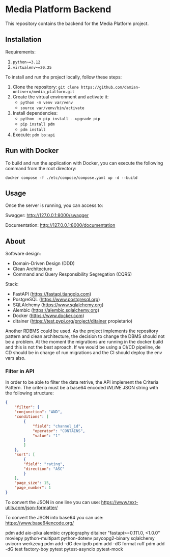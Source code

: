 # Media Platform Backend

This repository contains the backend for the Media Platform project.

## Installation

Requirements:

1. `python~=3.12`
2. `virtualenv~=20.25`

To install and run the project locally, follow these steps:

1. Clone the repository: `git clone https://github.com/damian-ontivero/media_platform.git`
2. Create the virtual environment and activate it:
    - `python -m venv var/venv`
    - `source var/venv/bin/activate`
3. Install dependencies:
    - `python -m pip install --upgrade pip`
    - `pip install pdm`
    - `pdm install`
4. Execute: `pdm bo:api`


## Run with Docker

To build and run the application with Docker, you can execute the following command from the root directory:

`docker compose -f ./etc/compose/compose.yaml up -d --build`

## Usage

Once the server is running, you can access to:

Swagger: http://127.0.0.1:8000/swagger

Documentation: http://127.0.0.1:8000/documentation


## About

Software design:

- Domain-Driven Design (DDD)
- Clean Architecture
- Command and Query Responsibility Segregation (CQRS)

Stack:

- FastAPI (https://fastapi.tiangolo.com)
- PostgreSQL (https://www.postgresql.org)
- SQLAlchemy (https://www.sqlalchemy.org)
- Alembic (https://alembic.sqlalchemy.org)
- Docker (https://www.docker.com)
- ditainer (https://test.pypi.org/project/ditainer propietario)

Another RDBMS could be used.
As the project implements the repository pattern and clean architecture, the decision to change the
DBMS should not be a problem. At the moment the migrations are running in the docker build and this is not the best aproach.
If we would be using a CI/CD pipeline, de CD should be in charge of run migrations and the CI should deploy the env vars also. 


### Filter in API

In order to be able to filter the data retrive, the API implement the Criteria Pattern.
The criteria must be a base64 encoded *INLINE* JSON string with the following structure:

```json    
{
    "filter": {
    "conjunction": "AND",
    "conditions": [
        {
            "field": "channel_id",
            "operator": "CONTAINS",
            "value": "1"
        }
        ]
    },
    "sort": [
        {
        "field": "rating",
        "direction": "ASC"
        }
    ],
    "page_size": 15,
    "page_number": 1
}
```

To convert the JSON in one line you can use: https://www.text-utils.com/json-formatter/

To convert the JSON into base64 you can use: https://www.base64encode.org/


pdm add aio-pika alembic cryptography ditainer "fastapi>=0.111.0, <1.0.0" moviepy python-multipart python-dotenv psycopg2-binary sqlalchemy uvicorn werkzeug
pdm add -dG dev ipdb
pdm add -dG format ruff
pdm add -dG test factory-boy pytest pytest-asyncio pytest-mock